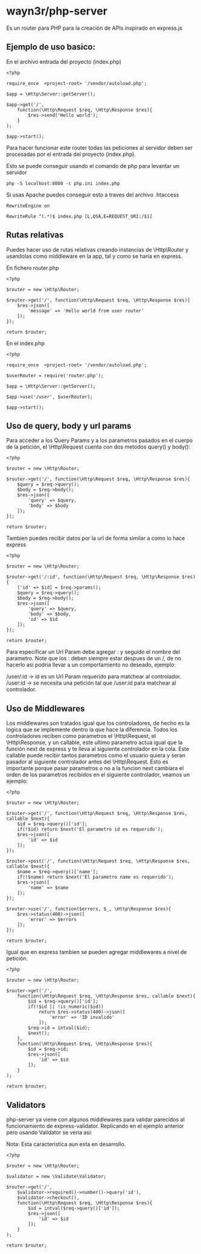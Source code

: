 # wayn3r/php-server

Es un router para PHP para la creación de APIs inspirado en express.js

## Ejemplo de uso basico:

En el archivo entrada del proyecto (index.php)

```
<?php

require_once  <project-root> '/vendor/autoload.php';

$app = \Http\Server::getServer();

$app->get('/', 
    function(\Http\Request $req, \Http\Response $res){
        $res->send('Hello world');
    }
);

$app->start();

```

Para hacer funcionar este router todas las peticiones al servidor deben ser procesadas por el entrada del proyecto (index.php).

Esto se puede conseguir usando el comando de php para levantar un servidor
```
php -S localhost:8080 -c php.ini index.php
```
Si usas Apache puedes conseguir esto a traves del archivo .htaccess
```
RewriteEngine on

RewriteRule ^(.*)$ index.php [L,QSA,E=REQUEST_URI:/$1]
```

## Rutas relativas

Puedes hacer uso de rutas relativas creando instancias de \Http\Router y usandolas como middleware en la app, tal y como se haria en express.

En fichero router.php
```
<?php

$router = new \Http\Router;

$router->get('/', function(\Http\Request $req, \Http\Response $res){
    $res->json([
        'message' => 'Hello world from user router'
    ]);
});

return $router;
``` 

En el index.php
```
<?php

require_once  <project-root> '/vendor/autoload.php';

$userRouter = require('router.php');

$app = \Http\Server::getServer();

$app->use('/user', $userRouter);

$app->start();

```

## Uso de query, body y url params

Para acceder a los Query Params y a los parametros pasados en el cuerpo de la petición, el \Http\Request cuenta con dos metodos query() y body():
```
<?php

$router = new \Http\Router;

$router->get('/', function(\Http\Request $req, \Http\Response $res){
    $query = $req->query();
    $body = $req->body();
    $res->json([
        'query' => $query,
        'body' => $body
    ]);
});

return $router;
```
Tambien puedes recibir datos por la url de forma similar a como lo hace express
```
<?php

$router = new \Http\Router;

$router->get('/:id', function(\Http\Request $req, \Http\Response $res){
    ['id' => $id] = $req->params();
    $query = $req->query();
    $body = $req->body();
    $res->json([
        'query' => $query,
        'body' => $body,
        'id' => $id
    ]);
});

return $router;
```
Para especificar un Url Param debe agregar : y seguido el nombre del parametro. Note que los : deben siempre estar despues de un /, de no hacerlo asi podria llevar a un comportamiento no deseado, ejemplo:

/user/:id -> id es un Url Param requerido para matchear al controlador.
/user:id -> se necesita una petición tal que /user:id para matchear al controlador.

## Uso de Middlewares

Los middlewares son tratados igual que los controladores, de hecho es la logica que se implemente dentro la que hace la diferencia.
Todos los controladores reciben como parametros el \Http\Request, el \Http\Response, y un callable, este ultimo parametro actua igual que la función next de express y te lleva al siguiente controlador en la cola.
Este callable puede recibir tantos parametros como el usuario quiera y seran pasador al siguiente controlador antes del \Http\Request. 
Esto es importante porque pasar parametros o no a la funcion next cambiara el orden de los parametros recibidos en el siguiente controlador, veamos un ejemplo:

```
<?php

$router = new \Http\Router;

$router->get('/', function(\Http\Request $req, \Http\Response $res, callable $next){
    $id = $req->query()['id'];
    if(!$id) return $next('El parametro id es requerido');
    $res->json([
        'id' => $id
    ]);
});

$router->post('/', function(\Http\Request $req, \Http\Response $res, callable $next){
    $name = $req->query()['name'];
    if(!$name) return $next('El parametro name es requerido');
    $res->json([
        'name' => $name
    ]);
});

$router->use('/', function($errors, $_, \Http\Response $res){
    $res->status(400)->json([
        'error' => $errors
    ]);
});

return $router;
```
Igual que en express tambien se pueden agregar middlewares a nivel de petición.
```
<?php

$router = new \Http\Router;

$router->get('/', 
    function(\Http\Request $req, \Http\Response $res, callable $next){
        $id = $req->query()['id'];
        if(!$id || !is_numeric($id)) 
            return $res->status(400)->json([
                'error' => 'ID invalido'
            ]); 
        $req->id = intval($id);
        $next();
    },
    function(\Http\Request $req, \Http\Response $res){
        $id = $req->id;
        $res->json([
            'id' => $id
        ]);
    }
);

return $router;

```

## Validators

php-server ya viene con algunos middlewares para validar parecidos al funcionamiento de express-validator. Replicando en el ejemplo anterior pero usando Validator se veria asi:

Nota: Esta caracteristica aun esta en desarrollo.
```
<?php

$router = new \Http\Router;

$validator = new \Validate\Validator;

$router->get('/', 
    $validator->required()->number()->query('id'),
    $validator->checkout(),
    function(\Http\Request $req, \Http\Response $res){
        $id = intval($req->query()['id']);
        $res->json([
            'id' => $id
        ]);
    }
);

return $router;

```
